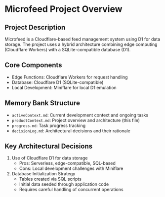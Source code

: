 # Microfeed Project Overview

## Project Description
Microfeed is a Cloudflare-based feed management system using D1 for data storage. The project uses a hybrid architecture combining edge computing (Cloudflare Workers) with a SQLite-compatible database (D1).

## Core Components
- Edge Functions: Cloudflare Workers for request handling
- Database: Cloudflare D1 (SQLite-compatible)
- Local Development: Miniflare for local D1 emulation

## Memory Bank Structure
- `activeContext.md`: Current development context and ongoing tasks
- `productContext.md`: Project overview and architecture (this file)
- `progress.md`: Task progress tracking
- `decisionLog.md`: Architectural decisions and their rationale

## Key Architectural Decisions
1. Use of Cloudflare D1 for data storage
   - Pros: Serverless, edge-compatible, SQL-based
   - Cons: Local development challenges with Miniflare
2. Database Initialization Strategy
   - Tables created via SQL scripts
   - Initial data seeded through application code
   - Requires careful handling of concurrent operations